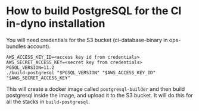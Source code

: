 # How to build PostgreSQL for the CI in-dyno installation

You will need credentials for the S3 bucket (ci-database-binary in ops-bundles account).

```
AWS_ACCESS_KEY_ID=<access key id from credentials>
AWS_SECRET_ACCESS_KEY=<secret key from credentials>
PGSQL_VERSION=11.2
./build-postgresql "$PGSQL_VERSION" "$AWS_ACCESS_KEY_ID" "$AWS_SECRET_ACCESS_KEY"
```

This will create a docker image called `postgresql-builder` and then build postgresql inside the image, and upload it to the S3 bucket. It will do this for all the stacks in `build-postgresql`.
